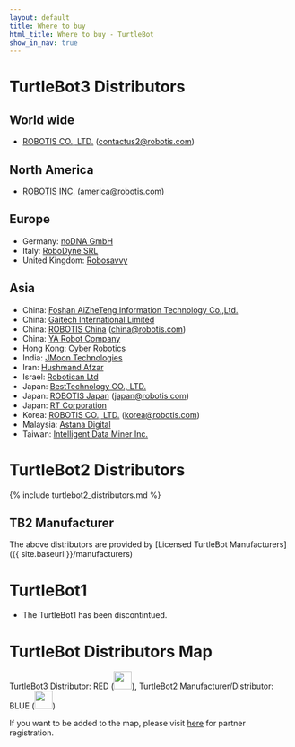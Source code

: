 ```yaml
---
layout: default
title: Where to buy
html_title: Where to buy - TurtleBot
show_in_nav: true
---
```

# TurtleBot3 Distributors

## World wide
- <a href="http://en.robotis.com/index/product.php?cate_code=111510">ROBOTIS CO., LTD.</a> (contactus2@robotis.com)

## North America
- <a href="http://www.robotis.us/turtlebot-3/">ROBOTIS INC.</a> (america@robotis.com)

## Europe
- Germany: <a href="https://nodna.de/navi.php?qs=turtlebot+3">noDNA GmbH</a>
- Italy: <a href="http://www.robo-dyne.com/en/turtlebot3/">RoboDyne SRL</a>
- United Kingdom: <a href="https://robosavvy.com/store/turtlebot3.html">Robosavvy</a>

## Asia
- China: <a href="http://www.ncnynl.com/turtlebot3.html">Foshan AiZheTeng Information Technology Co.,Ltd.</a>
- China: <a href="http://www.gaitech.net/product_detail.asp?id=139&classid=46&nid=3&uid=2">Gaitech International Limited</a>
- China: <a href="http://cn.robotis.com/index/product.php?cate_code=131810">ROBOTIS China</a> (china@robotis.com)
- China: <a href="http://ayarobot.com/a/chanpinzhongxin/TurtleBot3/">YA Robot Company</a>
- Hong Kong: <a href="http://www.robotics.com.hk/index.php?option=com_wrapper&Itemid=131">Cyber Robotics</a>
- India: <a href="http://roborium.com/Robots/Turtlebot3">JMoon Technologies</a>
- Iran: <a href="http://www.pishrobot.com/eng/product-en/turtlebot3/">Hushmand Afzar</a>
- Israel: <a href="http://www.robotican.net/turtlebot-3">Robotican Ltd</a>
- Japan: <a href="http://www.besttechnology.co.jp/modules/news/details.php?bid=140">BestTechnology CO., LTD.</a>
- Japan: <a href="http://jp.robotis.com/index/product.php?cate_code=111310">ROBOTIS Japan</a> (japan@robotis.com)
- Japan: <a href="https://www.rt-shop.jp/blog/archives/9944">RT Corporation</a>
- Korea: <a href="http://www.robotis.com/index/product.php?cate_code=132010">ROBOTIS CO., LTD.</a> (korea@robotis.com)
- Malaysia: <a href="http://www.astanadigital.com/categories/Turtlebot3/255">Astana Digital</a>
- Taiwan: <a href="http://idminer.com.tw/2017/05/17/may-2017-turtlebot-3-%E6%A9%9F%E5%99%A8%E4%BA%BA%E6%95%99%E8%82%B2%E5%96%AE%E4%BD%8D%E6%97%A9%E9%B3%A5%E5%84%AA%E6%83%A0%E9%A0%90%E8%B3%BC%E7%99%BB%E8%A8%98/">Intelligent Data Miner Inc.</a>


# TurtleBot2 Distributors

{% include turtlebot2_distributors.md %}

## TB2 Manufacturer

The above distributors are provided by [Licensed TurtleBot Manufacturers]({{ site.baseurl }}/manufacturers)

# TurtleBot1

- The TurtleBot1 has been discontintued.

# TurtleBot Distributors Map

TurtleBot3 Distributor: RED (<img id="pin red" src="{{ site.baseurl }}/assets/images/pin_r.png" alt="" height="32px" />), TurtleBot2 Manufacturer/Distributor: BLUE (<img id="pin blue" src="{{ site.baseurl }}/assets/images/pin_b.png" alt="" height="32px" />)

If you want to be added to the map, please visit <a href="{{ site.baseurl }}/partners">here</a> for partner registration.

<script type="text/javascript" src="https://embed.github.com/view/geojson/turtlebot/map/master/Distributors.geojson"></script>
